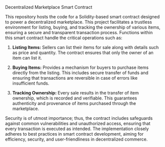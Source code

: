 Decentralized Marketplace Smart Contract

This repository hosts the code for a Solidity-based smart contract designed to power a decentralized marketplace. This project facilitates a trustless environment for listing, buying, and tracking the ownership of various items, ensuring a secure and transparent transaction process. Functions within this smart contract handle the critical operations such as:

1. **Listing Items:** Sellers can list their items for sale along with details such as price and quantity. The contract ensures that only the owner of an item can list it.
   
2. **Buying Items:** Provides a mechanism for buyers to purchase items directly from the listing. This includes secure transfer of funds and ensuring that transactions are reversible in case of errors like insufficient funds.
   
3. **Tracking Ownership:** Every sale results in the transfer of item ownership, which is recorded and verifiable. This guarantees authenticity and provenance of items purchased through the marketplace.
   
Security is of utmost importance; thus, the contract includes safeguards against common vulnerabilities and unauthorized access, ensuring that every transaction is executed as intended. The implementation closely adheres to best practices in smart contract development, aiming for efficiency, security, and user-friendliness in decentralized commerce.